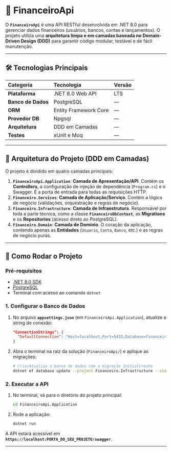 # 🏦 FinanceiroApi

O **`FinanceiroApi`** é uma API RESTful desenvolvida em .NET 8.0 para gerenciar dados financeiros (usuários, bancos, contas e lançamentos). O projeto utiliza uma **arquitetura limpa e em camadas baseada no Domain-Driven Design (DDD)** para garantir código modular, testável e de fácil manutenção.

---

## 🛠️ Tecnologias Principais

| Categoria | Tecnologia | Versão |
| :--- | :--- | :--- |
| **Plataforma** | .NET 8.0 Web API | LTS |
| **Banco de Dados** | PostgreSQL | — |
| **ORM** | Entity Framework Core | — |
| **Provedor DB** | Npgsql | — |
| **Arquitetura** | DDD em Camadas | — |
| **Testes** | xUnit e Moq | — |

---

## 📐 Arquitetura do Projeto (DDD em Camadas)

O projeto é dividido em quatro camadas principais:

1.  **`FinanceiroApi.Application`**: **Camada de Apresentação/API**. Contém os **Controllers**, a configuração de injeção de dependência (`Program.cs`) e o Swagger. É a porta de entrada para todas as requisições HTTP.
2.  **`Financeiro.Services`**: **Camada de Aplicação/Serviço**. Contém a lógica de negócio (validações, orquestração e regras de negócio).
3.  **`Financeiro.Infrastructure`**: **Camada de Infraestrutura**. Responsável por toda a parte técnica, como a classe **`FinanceiroDbContext`**, as **Migrations** e os **Repositories** (acesso direto ao PostgreSQL).
4.  **`Financeiro.Domain`**: **Camada de Domínio**. O coração da aplicação, contendo apenas as **Entidades** (`Usuario`, `Conta`, `Banco`, etc.) e as regras de negócio puras.

---

## 🚀 Como Rodar o Projeto

### Pré-requisitos

* [.NET 8.0 SDK](https://dotnet.microsoft.com/download/dotnet/8.0)
* [PostgreSQL](https://www.postgresql.org/download/)
* Terminal com acesso ao comando `dotnet`

### 1. Configurar o Banco de Dados

1.  No arquivo **`appsettings.json`** (em `FinanceiroApi.Application`), atualize a string de conexão:
    ```json
    "ConnectionStrings": {
      "DefaultConnection": "Host=localhost;Port=5432;Database=financeiro_db;Username=postgres;Password=SUA_SENHA"
    }
    ```
2.  Abra o terminal na raiz da solução (`FinanceiroApi/`) e aplique as migrações:
    ```bash
    # Cria/Atualiza o banco de dados com a migração InitialCreate
    dotnet ef database update --project Financeiro.Infrastructure --startup-project FinanceiroApi.Application
    ```

### 2. Executar a API

1.  No terminal, vá para o diretório do projeto principal:
    ```bash
    cd FinanceiroApi.Application
    ```
2.  Rode a aplicação:
    ```bash
    dotnet run
    ```

A API estará acessível em **`https://localhost:PORTA_DO_SEU_PROJETO/swagger`**.

---
